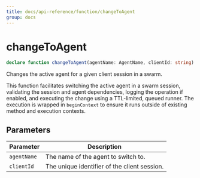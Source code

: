 ```yaml
---
title: docs/api-reference/function/changeToAgent
group: docs
---
```


# changeToAgent

```ts
declare function changeToAgent(agentName: AgentName, clientId: string): Promise<boolean>;
```

Changes the active agent for a given client session in a swarm.

This function facilitates switching the active agent in a swarm session, validating the session and agent dependencies,
logging the operation if enabled, and executing the change using a TTL-limited, queued runner.
The execution is wrapped in `beginContext` to ensure it runs outside of existing method and execution contexts.

## Parameters

| Parameter | Description |
|-----------|-------------|
| `agentName` | The name of the agent to switch to. |
| `clientId` | The unique identifier of the client session. |
